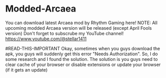 # Modded-Arcaea
You can download latest Arcaea mod by Rhythm Gaming here!
NOTE: All upcoming modded Arcaea version will be released (except April Fools version)
Don't forget to subscrube my YouTube channel!
https://www.youtube.com/@stellar1411





#READ-THIS-IMPORTANT
Okay, sometimes when you guys download the apk, you guys will suddenly get this error "Needs Authorization". So, I do some research and I found the solution. The solution is you guys need to clear cache of your browser or disable extensions or update your browser (if it gets an update)
